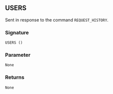 ## USERS

Sent in response to the command `REQUEST_HISTORY`.


### Signature

`USERS ()`


### Parameter

`None`


### Returns

`None`


